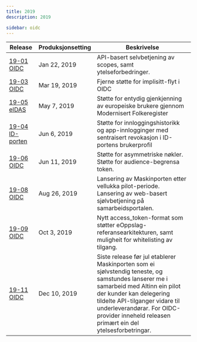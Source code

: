 ```yaml
---
title: 2019
description: 2019

sidebar: oidc
---
```


|Release|Produksjonsetting|Beskrivelse|
|-|-|-|
|[19-01 OIDC]({{site.baseurl}}/docs/idporten/oidc/releaser/19-01_OIDC)|Jan 22, 2019| API-basert selvbetjening av scopes, samt ytelseforbedringer. |
|[19-03 OIDC]({{site.baseurl}}/docs/idporten/oidc/releaser/19-03_OIDC)|Mar 19, 2019| Fjerne støtte for implisitt-flyt i OIDC |
|[19-05 eIDAS]({{site.baseurl}}/docs/idporten/oidc/releaser/19-05_eIDAS)|May 7, 2019| Støtte for entydig gjenkjenning av europeiske brukere gjennom Modernisert Folkeregister |
|[19-04 ID-porten]({{site.baseurl}}/docs/idporten/oidc/releaser/19-04_ID-porten)|Jun 6, 2019| Støtte for innloggingshistorikk og app-innlogginger med sentraisert revokasjon i ID-portens brukerprofil  |
|[19-06 OIDC]({{site.baseurl}}/docs/idporten/oidc/releaser/19-06_OIDC)|Jun 11, 2019| Støtte for asymmetriske nøkler.    Støtte for audience-begrensa token. |
|[19-08 OIDC]({{site.baseurl}}/docs/idporten/oidc/releaser/19-08_OIDC)|Aug 26, 2019| Lansering av Maskinporten etter vellukka pilot-periode.    Lansering av web-basert sjølvbetjening på samarbeidsportalen. |
|[19-09 OIDC]({{site.baseurl}}/docs/idporten/oidc/releaser/19-09_OIDC)|Oct 3, 2019| Nytt access_token-format som støtter eOppslag-referansearkitekturen, samt muligheit for whitelisting av tilgang. |
|[19-11 OIDC]({{site.baseurl}}/docs/idporten/oidc/releaser/19-11_OIDC)|Dec 10, 2019| Siste release før jul etablerer Maskinporten som ei sjølvstendig teneste, og samstundes lanserer me i samarbeid med Altinn ein pilot der kunder kan delegering tildelte API-tilganger vidare til underleverandørar.    For OIDC-provider inneheld releasen primært ein del ytelsesforbetringar.  |
